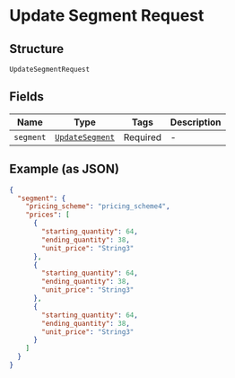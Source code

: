 
# Update Segment Request

## Structure

`UpdateSegmentRequest`

## Fields

| Name | Type | Tags | Description |
|  --- | --- | --- | --- |
| `segment` | [`UpdateSegment`](../../doc/models/update-segment.md) | Required | - |

## Example (as JSON)

```json
{
  "segment": {
    "pricing_scheme": "pricing_scheme4",
    "prices": [
      {
        "starting_quantity": 64,
        "ending_quantity": 38,
        "unit_price": "String3"
      },
      {
        "starting_quantity": 64,
        "ending_quantity": 38,
        "unit_price": "String3"
      },
      {
        "starting_quantity": 64,
        "ending_quantity": 38,
        "unit_price": "String3"
      }
    ]
  }
}
```


